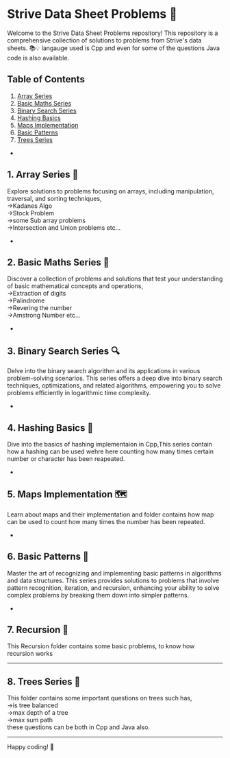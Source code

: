 # Strive Data Sheet Problems 🚀

Welcome to the Strive Data Sheet Problems repository! This repository is a comprehensive collection of solutions to problems from Strive's data sheets. 📚💡
langauge used is Cpp and even for some of the questions Java code is also available.
## Table of Contents 

1. [Array Series](#array-series)
2. [Basic Maths Series](#basic-maths-series)
3. [Binary Search Series](#binary-search-series)
4. [Hashing Basics](#hashing-basics)
5. [Maps Implementation](#maps-implementation)
6. [Basic Patterns](#basic-patterns)
7. [Trees Series](#trees-series)

-

## 1. Array Series 🎯

Explore solutions to problems focusing on arrays, including manipulation, traversal, and sorting techniques,<br>
->Kadanes Algo <br>
->Stock Problem <br>
->some Sub array problems <br>
->Intersection and Union problems etc...

-

## 2. Basic Maths Series 🔢

Discover a collection of problems and solutions that test your understanding of basic mathematical concepts and operations,<br>
->Extraction of digits <br>
->Palindrome<br>
->Revering the number<br>
->Amstrong Number etc...

-

## 3. Binary Search Series 🔍

Delve into the binary search algorithm and its applications in various problem-solving scenarios. This series offers a deep dive into binary search techniques, optimizations, and related algorithms, empowering you to solve problems efficiently in logarithmic time complexity.

-

## 4. Hashing Basics 📂

Dive into the basics of hashing implementaion in Cpp,This series contain how a hashing can be used wehre here counting how many times certain number or character has been reapeated.

-

## 5. Maps Implementation 🗺️

Learn about maps and their implementation and folder contains how map can be used to count how many times the number has been repeated.

-

## 6. Basic Patterns 🎨

Master the art of recognizing and implementing basic patterns in algorithms and data structures. This series provides solutions to problems that involve pattern recognition, iteration, and recursion, enhancing your ability to solve complex problems by breaking them down into simpler patterns.

-

## 7. Recursion 🔄

This Recursion folder contains some basic problems, to know how recursion works 

---

## 8. Trees Series 🌳

This folder contains some important questions on trees such has,<br>
->is tree balanced <br>
->max depth of a tree<br>
->max sum path<br>
these questions can be both in Cpp and Java also.

---

Happy coding! 🚀
